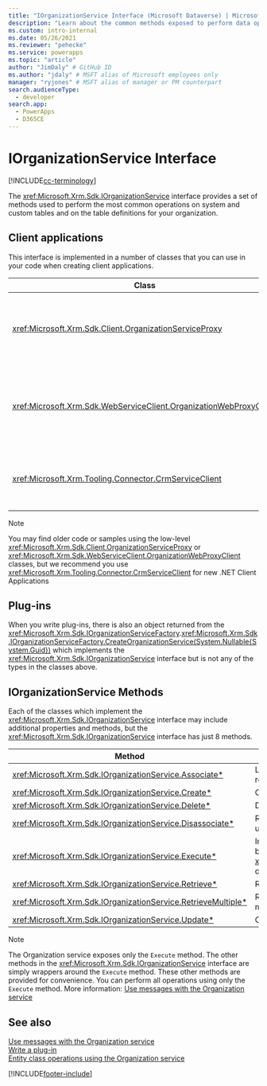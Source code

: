```yaml
---
title: "IOrganizationService Interface (Microsoft Dataverse) | Microsoft Docs" # Intent and product brand in a unique string of 43-59 chars including spaces
description: "Learn about the common methods exposed to perform data operations with Microsoft Dataverse." # 115-145 characters including spaces. This abstract displays in the search result.
ms.custom: intro-internal
ms.date: 05/26/2021
ms.reviewer: "pehecke"
ms.service: powerapps
ms.topic: "article"
author: "JimDaly" # GitHub ID
ms.author: "jdaly" # MSFT alias of Microsoft employees only
manager: "ryjones" # MSFT alias of manager or PM counterpart
search.audienceType: 
  - developer
search.app: 
  - PowerApps
  - D365CE
---
```


# IOrganizationService Interface

[!INCLUDE[cc-terminology](../includes/cc-terminology.md)]

The <xref:Microsoft.Xrm.Sdk.IOrganizationService> interface provides a set of methods used to perform the most common operations on system and custom tables and on the table definitions for your organization.

## Client applications

This interface is implemented in a number of classes that you can use in your code when creating client applications.

|Class|Description|
|--|--|
|<xref:Microsoft.Xrm.Sdk.Client.OrganizationServiceProxy>|This is the original low-level class which is used by WCF and the SOAP endpoint |
|<xref:Microsoft.Xrm.Sdk.WebServiceClient.OrganizationWebProxyClient>|This low-level class was created to enable OAuth authentication to the SOAP endpoint|
|<xref:Microsoft.Xrm.Tooling.Connector.CrmServiceClient>|This is the class you should use when creating .NET client applications. |

> [!NOTE]
> You may find older code or samples using the low-level <xref:Microsoft.Xrm.Sdk.Client.OrganizationServiceProxy> or <xref:Microsoft.Xrm.Sdk.WebServiceClient.OrganizationWebProxyClient> classes, but we recommend you use <xref:Microsoft.Xrm.Tooling.Connector.CrmServiceClient> for new .NET Client Applications

## Plug-ins

When you write plug-ins, there is also an object returned from the <xref:Microsoft.Xrm.Sdk.IOrganizationServiceFactory>.<xref:Microsoft.Xrm.Sdk.IOrganizationServiceFactory.CreateOrganizationService(System.Nullable{System.Guid})> which implements the <xref:Microsoft.Xrm.Sdk.IOrganizationService> interface but is not any of the types in the classes above.

## IOrganizationService Methods

Each of the classes which implement the <xref:Microsoft.Xrm.Sdk.IOrganizationService> interface may include additional properties and methods, but the <xref:Microsoft.Xrm.Sdk.IOrganizationService> interface has just 8 methods.


|Method  |Description  |
|---------|---------|
|<xref:Microsoft.Xrm.Sdk.IOrganizationService.Associate*>|Link two table rows using a table relationship|
|<xref:Microsoft.Xrm.Sdk.IOrganizationService.Create*>|Create a table row.|
|<xref:Microsoft.Xrm.Sdk.IOrganizationService.Delete*>|Delete a table row|
|<xref:Microsoft.Xrm.Sdk.IOrganizationService.Disassociate*>|Remove the link between two table rows using a table relationship|
|<xref:Microsoft.Xrm.Sdk.IOrganizationService.Execute*>|Invoke an operation defined as a message by passing an instance of an <xref:Microsoft.Xrm.Sdk.OrganizationRequest> or a class derived from it.|
|<xref:Microsoft.Xrm.Sdk.IOrganizationService.Retrieve*>|Retrieve an instance of a table row.|
|<xref:Microsoft.Xrm.Sdk.IOrganizationService.RetrieveMultiple*>|Retrieve a collection of table rows that match the criteria set in a query.|
|<xref:Microsoft.Xrm.Sdk.IOrganizationService.Update*>|Change the column values of a table row.|

> [!NOTE]
> The Organization service exposes only the `Execute` method. The other methods in the <xref:Microsoft.Xrm.Sdk.IOrganizationService> interface are simply wrappers around the `Execute` method. These other methods are provided for convenience. You can perform all operations using only the `Execute` method. More information: [Use messages with the Organization service](use-messages.md)

## See also

[Use messages with the Organization service](use-messages.md)<br />
[Write a plug-in](../write-plug-in.md)<br />
[Entity class operations using the Organization service](entity-operations.md)


[!INCLUDE[footer-include](../../../includes/footer-banner.md)]